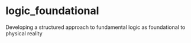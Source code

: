 # logic_foundational
Developing a structured approach to fundamental logic as foundational to physical reality
